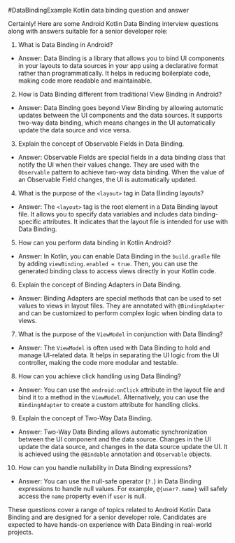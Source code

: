 #DataBindingExample
 Kotlin data binding question and answer

Certainly! Here are some Android Kotlin Data Binding interview questions along with answers suitable for a senior developer role:

 1. What is Data Binding in Android?
- Answer: Data Binding is a library that allows you to bind UI components in your layouts to data sources in your app using a declarative format rather than programmatically. It helps in reducing boilerplate code, making code more readable and maintainable.

 2. How is Data Binding different from traditional View Binding in Android?
- Answer: Data Binding goes beyond View Binding by allowing automatic updates between the UI components and the data sources. It supports two-way data binding, which means changes in the UI automatically update the data source and vice versa.

 3. Explain the concept of Observable Fields in Data Binding.
- Answer: Observable Fields are special fields in a data binding class that notify the UI when their values change. They are used with the `Observable` pattern to achieve two-way data binding. When the value of an Observable Field changes, the UI is automatically updated.

 4. What is the purpose of the `<layout>` tag in Data Binding layouts?
- Answer: The `<layout>` tag is the root element in a Data Binding layout file. It allows you to specify data variables and includes data binding-specific attributes. It indicates that the layout file is intended for use with Data Binding.

 5. How can you perform data binding in Kotlin Android?
- Answer: In Kotlin, you can enable Data Binding in the `build.gradle` file by adding `viewBinding.enabled = true`. Then, you can use the generated binding class to access views directly in your Kotlin code.

 6. Explain the concept of Binding Adapters in Data Binding.
- Answer: Binding Adapters are special methods that can be used to set values to views in layout files. They are annotated with `@BindingAdapter` and can be customized to perform complex logic when binding data to views.

 7. What is the purpose of the `ViewModel` in conjunction with Data Binding?
- Answer: The `ViewModel` is often used with Data Binding to hold and manage UI-related data. It helps in separating the UI logic from the UI controller, making the code more modular and testable.

 8. How can you achieve click handling using Data Binding?
- Answer: You can use the `android:onClick` attribute in the layout file and bind it to a method in the `ViewModel`. Alternatively, you can use the `BindingAdapter` to create a custom attribute for handling clicks.

 9. Explain the concept of Two-Way Data Binding.
- Answer: Two-Way Data Binding allows automatic synchronization between the UI component and the data source. Changes in the UI update the data source, and changes in the data source update the UI. It is achieved using the `@Bindable` annotation and `Observable` objects.

 10. How can you handle nullability in Data Binding expressions?
- Answer: You can use the null-safe operator (`?.`) in Data Binding expressions to handle null values. For example, `@{user?.name}` will safely access the `name` property even if `user` is null.

These questions cover a range of topics related to Android Kotlin Data Binding and are designed for a senior developer role. Candidates are expected to have hands-on experience with Data Binding in real-world projects.
